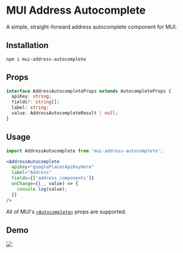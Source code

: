 # MUI Address Autocomplete
A simple, straight-forward address autocomplete component for MUI.

## Installation
```
npm i mui-address-autocomplete
```

## Props
```ts
interface AddressAutocompleteProps extends AutocompleteProps {
  apiKey: string;
  fields?: string[];
  label: string;
  value: AddressAutocompleteResult | null;
}
```

## Usage

```jsx
import AddressAutocomplete from 'mui-address-autocomplete';

<AddressAutocomplete
  apiKey="googlePlacesApiKeyHere"
  label="Address"
  fields={['address_components']}
  onChange={(_, value) => {
    console.log(value);
  }}
/>
```

All of MUI's [`<Autocomplete>`](https://mui.com/api/autocomplete/) props are supported.

## Demo

![](https://i.imgur.com/xT77nFw.png)
